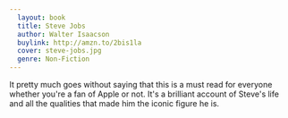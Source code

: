 ```yaml
---
  layout: book
  title: Steve Jobs
  author: Walter Isaacson
  buylink: http://amzn.to/2bis1la
  cover: steve-jobs.jpg
  genre: Non-Fiction
---
```


It pretty much goes without saying that this is a must read for everyone whether you're a fan of Apple or not. It's a brilliant account of Steve's life and all the qualities that made him the iconic figure he is.
